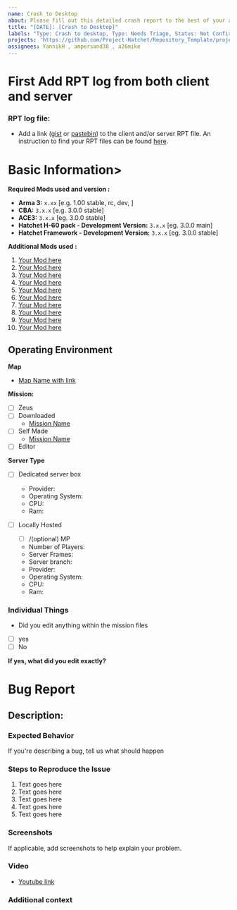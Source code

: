 ```yaml
---
name: Crash to Desktop
about: Please fill out this detailed crash report to the best of your abilities assign to Project.
title: "[DATE]: [Crash to Desktop]"
labels: "Type: Crash to desktop, Type: Needs Triage, Status: Not Confirmed"
projects: 'https://github.com/Project-Hatchet/Repository_Template/projects/1'
assignees: YannikH , ampersand38 , a26mike
---
```

<!---NOTE: Replace any "ENTER TEXT HERE" with your input  .-->

<!--- Your title should serve as a concise summary of what the bug is.Pro Tip: We recommend you review the title again after completing the report to ensure it is concise and reflects the problem.-->



# First Add RPT log from both client and server
### **RPT log file:**
- Add a link ([gist](https://gist.github.com) or [pastebin](http://pastebin.com)) to the client and/or server RPT file. An instruction to find your RPT files can be found [here](https://community.bistudio.com/wiki/Crash_Files#Arma_3).

 <!-- Otherwise use the template below. This ensures that we have all needed information for a first investigation. -->
 <!-- Please understand that we close your report uncommented if you don't use the template so we would need to ask everything which is already asked in it. -->

# Basic Information>
<!-- **Mods (complete and add to the following information):** -->
**Required Mods used and version :**
- **Arma 3:** `x.xx` [e.g. 1.00 stable, rc,  dev, ]
- **CBA:** `3.x.x` [e.g. 3.0.0 stable]
- **ACE3:** `3.x.x` [eg. 3.0.0 stable]
-  **Hatchet H-60 pack - Development Version:** `3.x.x` [eg. 3.0.0 main]
-  **Hatchet Framework - Development Version:** `3.x.x` [eg. 3.0.0 stable]

<!-- We know you use more mods, please list all and include a link make more or less as needed   -->

 **Additional Mods used :**

1. [Your Mod here](https://steamcommunity.com/app/107410/workshop/)
2. [Your Mod here](https://steamcommunity.com/app/107410/workshop/)
3. [Your Mod here](https://steamcommunity.com/app/107410/workshop/)
4. [Your Mod here](https://steamcommunity.com/app/107410/workshop/)
5. [Your Mod here](https://steamcommunity.com/app/107410/workshop/)
6. [Your Mod here](https://steamcommunity.com/app/107410/workshop/)
7. [Your Mod here](https://steamcommunity.com/app/107410/workshop/)
8. [Your Mod here](https://steamcommunity.com/app/107410/workshop/)
9. [Your Mod here](https://steamcommunity.com/app/107410/workshop/)
10. [Your Mod here](https://steamcommunity.com/app/107410/workshop/)

## **Operating Environment**
<!-- Add map/mission name and replace link with steam link   -->
**Map**
- [Map Name with link ](https://steamcommunity.com/app/107410/workshop/)
<!-- Fill in information after :  Place [x] in box if applicable -->
**Mission:**
- [ ] Zeus
- [ ] Downloaded
    - [Mission Name](https://steamcommunity.com/app/107410/workshop/)
- [ ] Self Made
    - [Mission Name](https://steamcommunity.com/app/107410/workshop/)
- [ ] Editor

<!-- Fill in information after :  Place [x] in box if applicable -->
**Server Type**
- [ ] Dedicated server box
    - Provider:
    - Operating System:
    - CPU:
    - Ram:

- [ ] Locally Hosted
    - [ ] /(optional) MP
    - Number of Players:
    - Server Frames:
    - Server branch:
    - Provider:
    - Operating System:
    - CPU:
    - Ram:


### Individual Things
- Did you edit anything within the mission files
 - [ ] yes
 - [ ] No

**If yes, what did you edit exactly?**


# Bug Report

## **Description:**
<!-- Add a detailed description of the error. This makes it easier for us to fix the issue. -->


### **Expected Behavior**


If you're describing a bug, tell us what should happen

### Steps to Reproduce the Issue
<!-- Provide an unambiguous set of steps to reproduce this bug. -->
<!-- Include code to reproduce, if relevant -->
1. Text goes here
2. Text goes here
3. Text goes here
4. Text goes here
5. Text goes here


### **Screenshots**
If applicable, add screenshots to help explain your problem.

### **Video**

- [Youtube link](https:/youtube.com)


### **Additional context**
<!-- Add any other context about the problem here. -->



